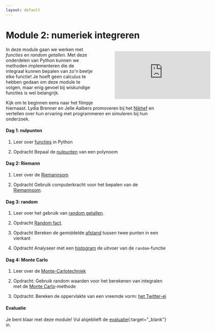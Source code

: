 ```yaml
---
layout: default
---
```

# Module 2: numeriek integreren

<div style="width: 40%; float:right; margin-left: 2em;">
<figure class="video_container">
  <iframe src="https://player.vimeo.com/video/235030111" frameborder="0" allowfullscreen="true"></iframe>
</figure>
</div>

In deze module gaan we werken met *functies* en *random getallen*. Met deze onderdelen van Python kunnen we methoden implementeren die de integraal kunnen bepalen van zo'n beetje elke functie! Je hoeft geen calculus te hebben gedaan om deze module te volgen, maar enig gevoel bij wiskundige functies is wel belangrijk.

Kijk om te beginnen eens naar het filmpje hiernaast. Lydia Brenner en Jelle Aalbers promoveren bij het [Nikhef](http://www.nikhef.nl/) en vertellen over hun ervaring met programmeren en simuleren bij hun onderzoek.

#### Dag 1: nulpunten

1. Leer over [functies]({{site.baseurl}}/python/functies) in Python

3. <span class="badge badge-primary">Opdracht</span> Bepaal de [nulpunten]({{site.baseurl}}/integreren/nulpunten) van een polynoom

#### Dag 2: Riemann

1. Leer over de [Riemannsom]({{site.baseurl}}/technieken/riemannsom)

1. <span class="badge badge-primary">Opdracht</span> Gebruik computerkracht voor het bepalen van de [Riemannsom]({{site.baseurl}}/integreren/riemann).

#### Dag 3: random

1. Leer over het gebruik van  [random getallen]({{site.baseurl}}/technieken/random).

2. <span class="badge badge-primary">Opdracht</span> [Random fact]({{site.baseurl}}/integreren/randomwiskunde).

3. <span class="badge badge-primary">Opdracht</span> Bereken de gemiddelde [afstand]({{site.baseurl}}/integreren/afstand) tussen twee punten in een vierkant

3. <span class="badge badge-primary">Opdracht</span> Analyseer met een [histogram]({{site.baseurl}}/integreren/histogram) de uitvoer van de `random`-functie

#### Dag 4: Monte Carlo

1. Leer over de [Monte-Carlotechniek]({{site.baseurl}}/technieken/monte-carlo)

2. <span class="badge badge-primary">Opdracht:</span> Gebruik random waarden voor het berekenen van integralen met de  [Monte Carlo]({{site.baseurl}}/integreren/monte-carlo)-methode

3. <span class="badge badge-primary">Opdracht:</span> Bereken de oppervlakte van een vreemde vorm: [het Twitter-ei]({{site.baseurl}}/integreren/ei)

#### Evaluatie

Je bent klaar met deze module! Vul alsjeblieft de [evaluatie](https://goo.gl/forms/X0HNmhNQbhAk81442){:target="_blank"} in.


